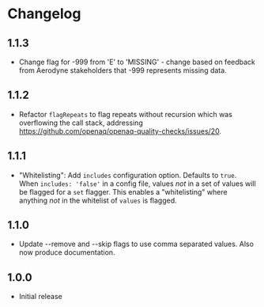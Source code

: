 # Changelog

## 1.1.3

* Change flag for -999 from 'E' to 'MISSING' - change based on feedback from Aerodyne stakeholders that -999 represents missing data.

## 1.1.2

* Refactor `flagRepeats` to flag repeats without recursion which was overflowing the call stack, addressing https://github.com/openaq/openaq-quality-checks/issues/20.

## 1.1.1

* "Whitelisting": Add `includes` configuration option. Defaults to `true`. When `includes: 'false'` in a config file, values _not_ in a set of values will be flagged for a `set` flagger. This enables a "whitelisting" where anything _not_ in the whitelist of `values` is flagged.

## 1.1.0

* Update --remove and --skip flags to use comma separated values. Also now produce documentation.

## 1.0.0

* Initial release
